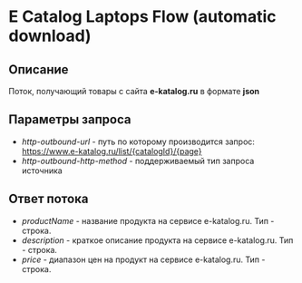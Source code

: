 ﻿<link rel=stylesheet href="topic:style.css" type="text/css">

# E Catalog Laptops Flow (automatic download)

## Описание

Поток, получающий товары с сайта **e-katalog.ru** в формате **json**

## Параметры запроса

* *http-outbound-url* - путь по которому производится запрос: https://www.e-katalog.ru/list/{catalogId}/{page}
* *http-outbound-http-method* - поддерживаемый тип запроса источника

## Ответ потока

* *productName* - название продукта на сервисе e-katalog.ru. Тип - строка.
* *description* - краткое описание продукта на сервисе e-katalog.ru. Тип - строка.
* *price* - диапазон цен на продукт на сервисе e-katalog.ru. Тип - строка.
